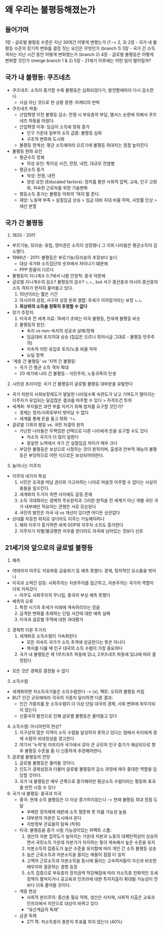 # 왜 우리는 불평등해졌는가

## 들어가며
       
1장 - 글로벌 불평등 수준은 지난 30여간 어떻게 변했는가 (1 -> 2, 3)
2장 - 국가 내 불평등 수준의 장기적 변화를 결정 짓는 요인은 무엇인가 (branch 1)
3장 - 국가 간 소득 격차는 지난 시간 동안 어떻게 변화했는가 (branch 2)
4장 - 글로벌 불평등은 어떻게 변화할 것인가 (merge branch 1 & 2)
5장 - 21세기 이후에는 어떤 일이 벌어질까?

## 국가 내 불평등: 쿠즈네츠
* 쿠즈네츠: 소득이 증가할 수록 불평등은 심화되었다가, 발전함에따라 다시 감소한다.
    * 사실 아닌 것으로 현 상황 증명: 피케티의 반박
* 쿠즈네츠 파동:
    * 산업혁명 이전 불평등 감소: 전쟁 시 부유층의 부담, 맬서스 순환에 의해서 쿠즈네츠 파동을 따랐다. 
    * 산업혁명 이후: 임금이 소득에 맞춰 증가
        * 인구 가운데 일부의 소득 급증: 불평등 심화
        * 구조적 변화와 도시화
    * 불평등 한계선: 평균 소득에따라 오르기에 불평등 최대치는 점점 높아진다
* 불평등 완화 요인
    * 평균수득 정체
        * 악성 요인: 특이성 사건, 전장, 내전, 대규모 전염병
    * 평균소득 증가
        * 악성: 전쟁, 내전
        * 양성 요인 (Educated factors): 정치를 통한 사회적 압력, 교육, 인구 고령화, 저숙련 근로자를 위한 기술변화
    * 평등소득 증가는 불평등 악화의 '여지'를 준다.
    * 재앙: 노동력 부족 > 실질임금 상승 > 임금 대비 지대 비율 하락, 사망률 인상 > 재산 분할

## 국가 간 불평등
1. 1820 - 2011
* 부르기뇽, 모리송: 유럽, 영미권은 소득이 성장했나 그 이외 나라들은 평균소득이 감소했다. 
* 1988년 - 2011: 불평등은 부르기뇽/모리송의 추정보다 높다
    * 대상 국가와 소득집단의 숫자에서 차이나기 떄문에
    * PPP 환율이 다르다
* 불평등이 지니계수 0.7에서 나름 안정적: 중국 덕분에
* 글로벌 지니계수의 감소? 불평등의 감수? ㄴㄴ, but 서구 중산층과 아시아 중산층의 소득 격차가 현저히 줄어들고 있다.
    1. 10년이라는 짧은 기간
    2. 아시아의 성장, 서구의 성장 둔화 결합: 추세가 이어질거라는 보장 ㄴㄴ
    3. **최상위의 소득을 정확히 추정할 수 없다**
* 장기 추정치:
    1. 미국과 전 세계 자료: 19세기 초에는 미국 불평등, 전세계 불평등 비슷
    2. 불평등의 원인:
        * 속지 vs non-속지의 성공과 실패/정체
        * 임금대비 토지지대 상승 (집값은 오르나 최저시급 그대로 - 불평등 민주주의)
        * 지속적 이민 유입로 토지/노동 비율 하락
        * 뉴딜 정책
* '계층 간 불평등' vs '지역 간 불평등'
    * 국가 간 평균 소득 격차 확대
    * 20 세기에 나라 간 불평등 - 식민주의, 노동귀족의 탄생
2. 시민권 프리미엄: 국가 간 불평등이 글로벌 불평등 대부분을 유발한다
* 국가 차원의 사회보장제도가 발달한 나라일수록 숙련도가 낮고 기여도가 떨어지는 이주자가 유입되는 달갑잖은 결과를 마주할 수 있다 > 자격조건 투여
* 세계화: 부자들은 과연 부를 지키기 위해 법치를 요구할 것인가?
    * 경제는 정치/사회로부터 벗어날 수 없다
    * 세계를 통해 돈을 들고 튀튀 ㄱㄴ
* 글로벌 기회의 평등 vs. 국민 자결의 원칙
    * 가난한 나라들은 무책임한 선택으로 다른 나라에게 돈을 요구할 수도 있다
        * 저소득 국가가 더 많이 일한다
        * 동일한 노력에서 국가 간 실질임금 차이가 매우 크다
    * 부당한 불평등은 보상으로 시정하는 것이 원칙이며, 출생과 천부적 재능의 불평등은 부당하므로 어떤 식으로든 보상되어야한다. 
3. 늘어나는 이주자
* 이주의 네가지 특성
    1. 시민은 조국을 떠날 권리와 가고자하는 나라로 마음껏 이주할 수 없다는 사실이 충돌을 일으킨다.
    2. 세계화의 두가지 측면 사이에도 갈등 존재
    3. 소득 극대화라는 경제학 주요원칙과 그러한 원칙을 전 세계가 아닌 개별 국민 국가 내부에만 적요아는 관행은 서로 모순된다
    4. 국민의 발전은 자국 내 vs 개선이 있다면 어디든 상관없다
* 상대를 차등한 위치로 넣더라도 이주는 가능해야하나
    1. 해외 이주가 증가하면 세계 GDP와 이주자 소득도 증가한다
    2. 이주자가 차별/불공평한 처우를 받더라도 자국에 남아있는 것보다 선호

## 21세기와 앞으로의 글로벌 불평등
1. 예측
* 여태까지 아무도 석유파동 금융위기 등 예측 못했다: 경제, 정치적인 요소들을 벗어나
* 미국과 소력간 갈등: 사회주의는 자본주의를 접근하고, 자본주의는 국가의 역할이 더욱 커져갔다
    * 아무도 사회주의의 무너짐, 중국의 부상 예측 못했다
* 예측의 오류
    1. 특정 시기의 추세가 미래에 계속하리라는 믿음
    2. 급격한 변화를 초래하는 단일 사건에 대한 예측 실패
    3. 미국과 글로벌 주역에 대한 과대평가
2. 경제학 이론 두가지
    1. 세계화로 소득수렴이 가속화된다
        * 모든 저속득 국가가 소득 추격에 성공한다는 뜻은 아니다
        * 복지를 다룰 때 인구 대국의 소득 수렴이 가장 중요하다
    2. 국가 내 불평등은 제 1쿠즈네츠 파동에 있냐, 2쿠즈네츠 파동에 있냐에 따라 결정된다
* 모든 것은 경제로 결정될 수 없다
3. 소득수렴
* 세계화하면 저소득국가들은 소득수렴한다 -> (x), 팩트: 오히려 불평등 커짐
* BUT 인간 규모에따라 각국의 가중치 달리하면 다른 결과:
    * 인간 가중치를 둔 소득수렴이 더 이상 단일 대국의 경제, 사회 변화에 좌우지되지 않는다
    * 신홍국의 발전으로 인해 글로벌 불평등은 줄어들고 있다
4. 소득수렴: 아시아만의 현상?
    1. 지구상의 많은 지역이 소득 수렴을 달성하지 못하고 있다는 점에서 우리에게 경제 수렴의 비대칭성을 경고한다
    2. 여기서 '누락'된 아프리카 국가에서 갖아 큰 규모의 인구 증가가 예상되므로 향후 불평등 수준을 좀 더 신중하게 추정해야한다. 
5. 글로벌 불평등의 전망
    1. 글로벌 불평등은 줄어들 것이다. 
    2. 인도가 경제성장과 더불어 글로벌 불평등의 감소 과정에 매우 중대한 역할을 담당할 것이다. 
    3. 국가 내 불평등은 매우 큰폭으로 증가해야만 평균소득 수렴이라는 평등화 효과를 반전 시킬 수 있다
6. 국가 내 불평등: 중국과 미국
    * 중국: 현재 소득 불평등은 더 이상 증가하지않는다 -> 현재 불평등 최대 정점 도달
        * 부패한 정치체제 때문에 소득 평준화 못 이룰 가능성 높음
        * 대부분의 자본은 도시에서 온다
        * 지방정부 관료들의 탐욕 (착취)
    * 미국: 불평등을 증가 시킬 가능성이있는 퍼팩트 스톰:
        1. 생산의 자본 집약도가 높아지는 가운데 자본과 노동의 대체탄력성이 상승하면서 국민소득 가운데 자본가가 차지하는 몫이 계속해서 높은 수준을 유지
        2. 자본소득의 집중도가 높은 수준을 유지함에 따라 개인 간 소득 불평등 상승
        3. 높은 근로소득과 자본소득을 올리는 애들이 점점 더 일치
        4. 고액의 근로소득과 자본소득을 동시에 올리는 고숙력자들이 자신과 비슷한 배우자와 결혼하는 경향 등장
        5. 소득 집중으로 부유층의 정치권력 막강해짐에 따라 저소득층 친화적인 조세정책이 펼쳐지거나 공교육과 인프라에 대한 투자지출이 확대될 가능성이 전보다 더욱 줄어들 것이다.
    * 계층 현상
        * 사회적 분리주의: 중산층 필요 약화, 생산은 사치재, 사회적 지출은 교육과 인프라에서 치안으로 대상이 바뀌고 있다
        * "유산계급의 독재"
    * 금권 독재
        * 271 쪽: 저소득층이 충분히 투표를 하지 않는다 (40%)
